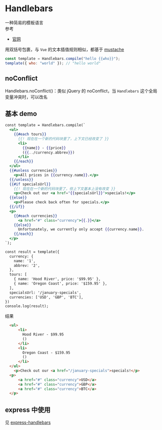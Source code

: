 # Handlebars

一种简易的模板语言  
参考

- [官网](https://github.com/wycats/handlebars.js)

用双括号包裹，与 `Vue` 的文本插值规则相似，都基于 [mustache](https://github.com/mustache)

```js
const template = Handlebars.compile("hello {{who}}");
template({ who: "world" }); // "hello world"
```

## noConflict

Handlebars.noConflict()：类似 jQuery 的 noConflict，当 `Handlebars` 这个全局变量冲突时，可以改名

## 基本 demo

```handlebars
const template = Handlebars.compile(`
  <ul>
    {{#each tours}}
      {{! 现在在一个新的代码块里了，上下文已经改变了 }}
      <li>
        {{name}} - {{price}}
        ({{../currency.abbrev}})
      </li>
    {{/each}}
  </ul>
  {{#unless currencies}}
    <p>All prices in {{currency.name}}.</p>
  {{/unless}}
  {{#if specialsUrl}}
    {{! 现在在一个新的代码块里了，但上下文基本上没有改变 }}
    <p>Check out our <a href="{{specialsUrl}}">specials!</p>
  {{else}}
    <p>Please check back often for specials.</p>
  {{/if}}
  <p>
    {{#each currencies}}
      <a href="#" class="currency">{{.}}</a>
    {{else}}
      Unfortunately, we currently only accept {{currency.name}}.
    {{/each}}
  </p>
`);

const result = template({
  currency: {
    name: '1',
    abbrev: '2',
  },
  tours: [
    { name: 'Hood River', price: '$99.95' },
    { name: 'Oregon Coast', price: '$159.95' },
  ],
  specialsUrl: '/january-specials',
  currencies: ['USD', 'GBP', 'BTC'],
})
console.log(result);
```

结果

```html
  <ul>
      <li>
        Hood River - $99.95
        ()
      </li>
      <li>
        Oregon Coast - $159.95
        ()
      </li>
  </ul>
    <p>Check out our <a href="/january-specials">specials!</p>
  <p>
      <a href="#" class="currency">USD</a>
      <a href="#" class="currency">GBP</a>
      <a href="#" class="currency">BTC</a>
  </p>
```

## express 中使用

见 [express-handlebars](https://forlornlily.github.io/server-notes/express/30_views.html#handlebars)
